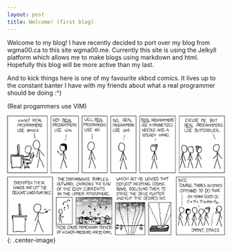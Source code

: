 ```yaml
---
layout: post
title: Welcome! (first blog)
---
```


Welcome to my blog! I have recently decided to port over my blog from wgma00.ca
to this site wgma00.me. Currently this site is using the Jelkyll platform which
allows me to make blogs using markdown and html. Hopefully this blog will be
more active than my last.

And to kick things here is one of my favourite xkbcd comics. It lives up to the
constant banter I have with my friends about what a real programmer should be
doing :^)

(Real progammers use VIM)

![Vim best editor](/images/real_programmers1.png){: .center-image}
